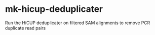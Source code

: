 # mk-hicup-deduplicater
Run the HiCUP deduplicater on filtered SAM alignments to remove PCR duplicate read pairs
